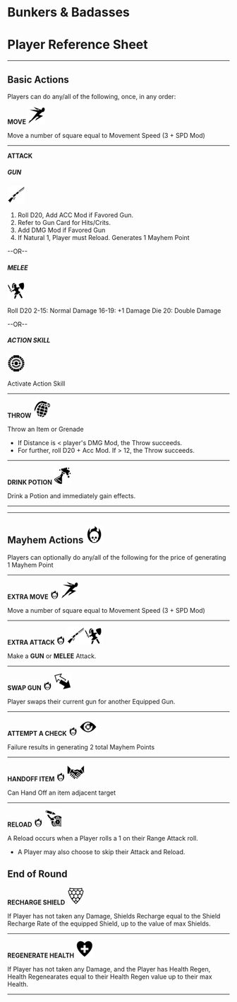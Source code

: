 # Bunkers & Badasses
# Player Reference Sheet
---
## Basic Actions
Players can do any/all of the following, once, in any order:

**MOVE** 
![](./icons/sprint_resize.png)

Move a number of square equal to Movement Speed (3 + SPD Mod) 

---


**ATTACK**

##### GUN
![](./icons/winchester-rifle_resize.png)
1. Roll D20, Add ACC Mod if Favored Gun.
2. Refer to Gun Card for Hits/Crits.
3. Add DMG Mod if Favored Gun
4. If Natural 1, Player must Reload. Generates 1 Mayhem Point

 --OR--
 
##### MELEE
![](./icons/swordwoman_resize.png)

Roll D20
	2-15: Normal Damage
	16-19: +1 Damage Die
	20: Double Damage


--OR--

##### ACTION SKILL 
![](./icons/abstract-083_resize.png)

Activate Action Skill

---
**THROW**
![](./icons/grenade_resize.png)

Throw an Item or Grenade
* If Distance is < player's DMG Mod, the Throw succeeds.
* For further, roll D20 + Acc Mod. If > 12, the Throw succeeds.

---
**DRINK POTION**
![](./icons/fizzing-flask_resize.png)

Drink a Potion and immediately gain effects.

---

---

## Mayhem Actions ![](./icons/burning-skull_resize.png)

Players can optionally do any/all of the following for the price of generating 1 Mayhem Point


---
**EXTRA MOVE** ![](./icons/burning-skull_resize_smaller.png)
![](./icons/sprint_resize.png)

Move a number of square equal to Movement Speed (3 + SPD Mod) 

---

**EXTRA ATTACK** ![](./icons/burning-skull_resize_smaller.png)
![](./icons/winchester-rifle_resize.png)![](./icons/swordwoman_resize.png)

Make a **GUN** or **MELEE** Attack.

---

**SWAP GUN** ![](./icons/burning-skull_resize_smaller.png)
![](./icons/back-forth_resize.png)

Player swaps their current gun for another Equipped Gun.

---

**ATTEMPT A CHECK** ![](./icons/burning-skull_resize_smaller.png)
![](./icons/eye-target_resize.png)

Failure results in generating 2 total Mayhem Points

---

**HANDOFF ITEM** ![](./icons/burning-skull_resize_smaller.png)
![](./icons/shaking-hands_resize.png)

Can Hand Off an item adjacent target

---

**RELOAD** ![](./icons/burning-skull_resize_smaller.png)
![](./icons/reload-gun-barrel_resize.png)

A Reload occurs when a Player rolls a 1 on their Range Attack roll. 
- A Player may also choose to skip their Attack and Reload.




## End of Round
**RECHARGE SHIELD**
![](./icons/shieldcomb_resize.png)

If Player has not taken any Damage, Shields Recharge equal to the Shield Recharge Rate of the equipped Shield, up to the value of max Shields.

---
**REGENERATE HEALTH**
![](./icons/heart-plus_resize.png)

If Player has not taken any Damage, and the Player has Health Regen, Health Regenearates equal to their Health Regen value up to their max Health.

---
